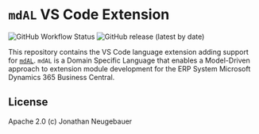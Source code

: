 # `mdAL` VS Code Extension

![GitHub Workflow Status](https://img.shields.io/github/workflow/status/joneug/mdal-extension/Build)
![GitHub release (latest by date)](https://img.shields.io/github/v/release/joneug/mdal-extension)

This repository contains the VS Code language extension adding support for [`mdAL`](https://github.com/joneug/mdal). `mdAL` is a Domain Specific Language that enables a Model-Driven approach to extension module development for the ERP System Microsoft Dynamics 365 Business Central.

## License

Apache 2.0 (c) Jonathan Neugebauer

